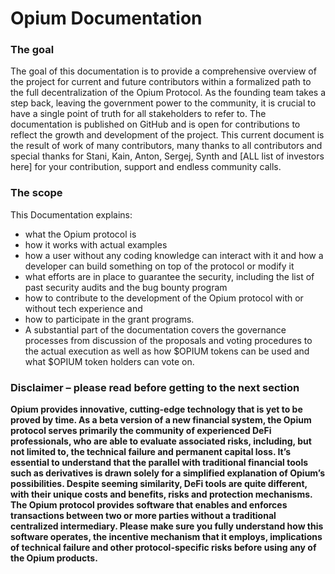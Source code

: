 # Opium Documentation

### The goal &#x20;

The goal of this documentation is to provide a comprehensive overview of the project for current and future contributors within a formalized path to the full decentralization of the Opium Protocol. As the founding team takes a step back, leaving the government power to the community, it is crucial to have a single point of truth for all stakeholders to refer to. The documentation is published on GitHub and is open for contributions to reflect the growth and development of the project. This current document is the result of work of many contributors, many thanks to all contributors and special thanks for Stani, Kain, Anton, Sergej, Synth and \[ALL list of investors here] for your contribution, support and endless community calls.

### The scope&#x20;

This Documentation explains:&#x20;

* what the Opium protocol is&#x20;
* how it works with actual examples&#x20;
* how a user without any coding knowledge can interact with it and how a developer can build something on top of the protocol or modify it&#x20;
* what efforts are in place to guarantee the security, including the list of past security audits and the bug bounty program&#x20;
* how to contribute to the development of the Opium protocol with or without tech experience and&#x20;
* how to participate in the grant programs.&#x20;
* A substantial part of the documentation covers the governance processes from discussion of the proposals and voting procedures to the actual execution as well as how $OPIUM tokens can be used and what $OPIUM token holders can vote on.

### **Disclaimer – please read before getting to the next section**

**Opium provides innovative, cutting-edge technology that is yet to be proved by time. As a beta version of a new financial system, the Opium protocol serves primarily the community of experienced DeFi professionals, who are able to evaluate associated risks, including, but not limited to, the technical failure and permanent capital loss. It’s essential to understand that the parallel with traditional financial tools such as derivatives is drawn solely for a simplified explanation of Opium’s possibilities. Despite seeming similarity, DeFi tools are quite different, with their unique costs and benefits, risks and protection mechanisms. The Opium protocol provides software that enables and enforces transactions between two or more parties without a traditional centralized intermediary. Please make sure you fully understand how this software operates, the incentive mechanism that it employs, implications of technical failure and other protocol-specific risks before using any of the Opium products.**
